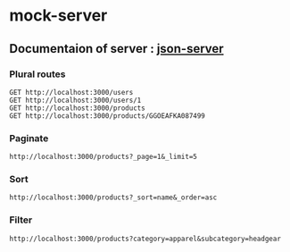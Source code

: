 # mock-server

## Documentaion of server : [json-server](https://github.com/typicode/json-server)

### Plural routes

```
GET http://localhost:3000/users
GET http://localhost:3000/users/1
GET http://localhost:3000/products
GET http://localhost:3000/products/GGOEAFKA087499
```
### Paginate
```
http://localhost:3000/products?_page=1&_limit=5
```

### Sort
```
http://localhost:3000/products?_sort=name&_order=asc
```

### Filter
```
http://localhost:3000/products?category=apparel&subcategory=headgear
```